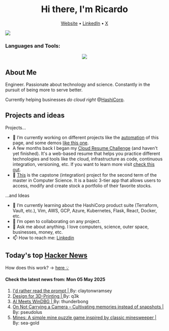 
<!-- This is an HTML comment in your markdown file -->

<h1 align="center">Hi there, I'm Ricardo</h1>
<p align="center">
  <a href="https://www.ricardorompar.com" target="_blank">Website</a> •
  <a href="https://www.linkedin.com/in/ricardorompar/" target="_blank">LinkedIn</a> •
  <a href="https://twitter.com/ricardorompar" target="_blank">X</a>
</p>
<img src="https://badges.pufler.dev/visits/{ricardorompar}/{ricardorompar}"/>

<h3 align="left">Languages and Tools:</h3>
<p align="center">
  <a href="https://skillicons.dev" target="_blank">
    <img src="https://skillicons.dev/icons?i=terraform,aws,gcp,azure,git,python,kubernetes,react,js,docker,ubuntu" />
  </a>
</p>

<h2>About Me</h2>
Engineer. Passionate about technology and science. Constantly in the pursuit of being more to serve better.

Currently helping businesses <i>do cloud right</i> @<a href="https://github.com/hashicorp" target="_blank">HashiCorp</a>.

<h2>Projects and ideas</h2>
Projects...
<ul>
  <li>🔭 I’m currently working on different projects like the <a href="https://github.com/ricardorompar/ricardorompar/blob/main/automate.py">automation</a> of this page, and some demos <a href="https://github.com/ricardorompar/boundary-ansible-demo">like this one</a>.
  </li>

  <li >A few months back I began my <a href="https://github.com/ricardorompar/cloudResumeChallenge">Cloud Resume Challenge</a> (and haven't yet finished). It's a web-based resume that helps you practice different technologies and tools like the cloud, infrastructure as code, continuous integration, versioning, etc. If you want to learn more visit <a href="https://cloudresumechallenge.dev/docs/the-challenge/aws/" target="_blank">check this out</a>.
  </li>

  <li>🔭 <a href="https://github.com/ricardorompar/capstoneT2">This</a> is the capstone (integration) project for the second term of the master in Computer Science. It is a basic 3-tier app that allows users to access, modify and create stock a portfolio of their favorite stocks.
  </li>
</ul>
...and Ideas
<ul>
  <li>🌱 I’m currently learning about the HashiCorp product suite (Terraform, Vault, etc.), Vim, AWS, GCP, Azure, Kubernetes, Flask, React, Docker, etc.
  </li>
  <li>👯 I’m open to collaborating on any project.</li>
  <li>💬 Ask me about anything. I love computers, science, outer space, businesses, money, etc.</li>
  <li>📫 How to reach me: <a href="https://www.linkedin.com/in/ricardorompar/" target="_blank">Linkedin</a></li>
</ul>

<h2>Today's top <a href='https://news.ycombinator.com/' target="_blank">Hacker News</a></h2>
How does this work? -> <a href='./AUTOMATIC.md'>here 💡</a>

<h4>Check the latest news from: Mon 05 May 2025</h4>
<ol>
<li>
    <a href=https://claytonwramsey.com/blog/prompt/ target="_blank">
        I'd rather read the prompt |
    </a>
    By: claytonwramsey
</li>

<li>
    <a href=https://blog.rahix.de/design-for-3d-printing/ target="_blank">
        Design for 3D-Printing |
    </a>
    By: q3k
</li>

<li>
    <a href=https://svnscha.de/posts/ai-meets-windbg/ target="_blank">
        AI Meets WinDBG |
    </a>
    By: thunderbong
</li>

<li>
    <a href=https://hedgehogreview.com/issues/after-neoliberalism/articles/on-not-carrying-a-camera target="_blank">
        On Not Carrying a Camera – Cultivating memories instead of snapshots |
    </a>
    By: pseudolus
</li>

<li>
    <a href=https://stefan-oltmann.de/mines/ target="_blank">
        Mines: A simple mine puzzle game inspired by classic minesweeper |
    </a>
    By: sea-gold
</li>
</ol>